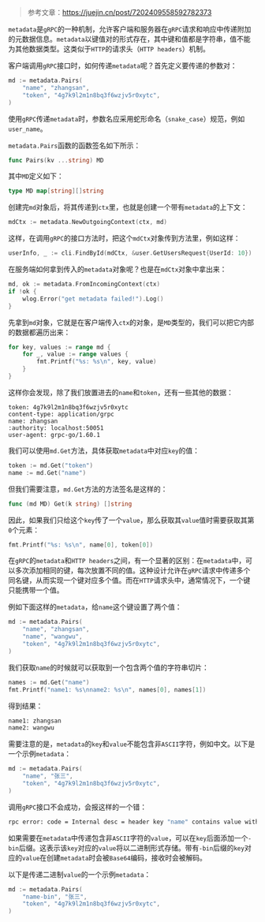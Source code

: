 > 参考文章：https://juejin.cn/post/7202409558592782373

`metadata`是`gRPC`的一种机制，允许客户端和服务器在`gRPC`请求和响应中传递附加的元数据信息。`metadata`以键值对的形式存在，其中键和值都是字符串，值不能为其他数据类型。这类似于`HTTP`的请求头（`HTTP headers`）机制。

客户端调用`gRPC`接口时，如何传递`metadata`呢？首先定义要传递的参数对：

```go
md := metadata.Pairs(
	"name", "zhangsan",
	"token", "4g7k9l2m1n8bq3f6wzjv5r0xytc",
)
```

使用`gRPC`传递`metadata`时，参数名应采用蛇形命名（`snake_case`）规范，例如`user_name`。

`metadata.Pairs`函数的函数签名如下所示：

```go
func Pairs(kv ...string) MD
```

其中`MD`定义如下：

```go
type MD map[string][]string
```

创建完`md`对象后，将其传递到`ctx`里，也就是创建一个带有`metadata`的上下文：

```go
mdCtx := metadata.NewOutgoingContext(ctx, md)
```

这样，在调用`gRPC`的接口方法时，把这个`mdCtx`对象传到方法里，例如这样：

```go
userInfo, _ := cli.FindById(mdCtx, &user.GetUsersRequest{UserId: 10})
```

在服务端如何拿到传入的`metadata`对象呢？也是在`mdCtx`对象中拿出来：

```go
md, ok := metadata.FromIncomingContext(ctx)
if !ok {
    wlog.Error("get metadata failed!").Log()
}
```

先拿到`md`对象，它就是在客户端传入`ctx`的对象，是`MD`类型的，我们可以把它内部的数据都遍历出来：

```go
for key, values := range md {
	for _, value := range values {
		fmt.Printf("%s: %s\n", key, value)
	}
}
```

这样你会发现，除了我们放置进去的`name`和`token`，还有一些其他的数据：

```
token: 4g7k9l2m1n8bq3f6wzjv5r0xytc
content-type: application/grpc
name: zhangsan
:authority: localhost:50051
user-agent: grpc-go/1.60.1
```

我们可以使用`md.Get`方法，具体获取`metadata`中对应`key`的值：

```go
token := md.Get("token")
name := md.Get("name")
```

但我们需要注意，`md.Get`方法的方法签名是这样的：

```go
func (md MD) Get(k string) []string
```

因此，如果我们只给这个`key`传了一个`value`，那么获取其`value`值时需要获取其第`0`个元素：

```go
fmt.Printf("%s: %s\n", name[0], token[0])
```

在`gRPC`的`metadata`和`HTTP headers`之间，有一个显著的区别：在`metadata`中，可以多次添加相同的键，每次放置不同的值。这种设计允许在`gRPC`请求中传递多个同名键，从而实现一个键对应多个值。而在`HTTP`请求头中，通常情况下，一个键只能携带一个值。

例如下面这样的`metadata`，给`name`这个键设置了两个值：

```go
md := metadata.Pairs(
	"name", "zhangsan",
	"name", "wangwu",
	"token", "4g7k9l2m1n8bq3f6wzjv5r0xytc",
)
```

我们获取`name`的时候就可以获取到一个包含两个值的字符串切片：

```go
names := md.Get("name")
fmt.Printf("name1: %s\nname2: %s\n", names[0], names[1])
```

得到结果：

```sh
name1: zhangsan
name2: wangwu
```

需要注意的是，`metadata`的`key`和`value`不能包含非`ASCII`字符，例如中文。以下是一个示例`metadata`：

```go
md := metadata.Pairs(
	"name", "张三",
	"token", "4g7k9l2m1n8bq3f6wzjv5r0xytc",
)
```

调用`gRPC`接口不会成功，会报这样的一个错：

```sh
rpc error: code = Internal desc = header key "name" contains value with non-printable ASCII characters
```

如果需要在`metadata`中传递包含非`ASCII`字符的`value`，可以在`key`后面添加一个`-bin`后缀。这表示该`key`对应的`value`将以二进制形式存储。带有`-bin`后缀的`key`对应的`value`在创建`metadata`时会被`Base64`编码，接收时会被解码。

以下是传递二进制`value`的一个示例`metadata`：

```go
md := metadata.Pairs(
	"name-bin", "张三",
	"token", "4g7k9l2m1n8bq3f6wzjv5r0xytc",
)
```

